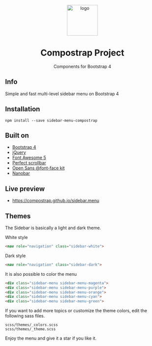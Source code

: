 <p align="center">
  <img src="https://avatars0.githubusercontent.com/u/50230834?s=400&u=3551f498f489486fb0ee563171d5fb2d43892a17&v=4" width="100" alt="logo">
</p>

<h1 align="center">Compostrap Project</h1>
<p align="center">Components for Bootstrap 4</p>

## Info
Simple and fast multi-level sidebar menu on Bootstrap 4

## Installation
```
npm install --save sidebar-menu-compostrap
```

## Built on

- [Bootstrap 4](https://getbootstrap.com)
- [jQuery](https://jquery.com)
- [Font Awesome 5](https://fontawesome.com)
- [Perfect scrollbar](https://github.com/mdbootstrap/perfect-scrollbar)
- [Open Sans @font-face kit](https://github.com/FontFaceKit/open-sans)
- [Nanobar](https://github.com/jacoborus/nanobar)

## Live preview

- https://compostrap.github.io/sidebar.menu

## Themes
The Sidebar is basically a light and dark theme.

White style
```html
<nav role="navigation" class="sidebar-white">
```

Dark style
```html
<nav role="navigation" class="sidebar-dark">
```

It is also possible to color the menu
```html
<div class="sidebar-menu sidebar-menu-magenta">
<div class="sidebar-menu sidebar-menu-purple">
<div class="sidebar-menu sidebar-menu-orange">
<div class="sidebar-menu sidebar-menu-cyan">
<div class="sidebar-menu sidebar-menu-green">
```

If you want to add more topics or customize the theme colors, edit the following sass files.
```
scss/themes/_colors.scss
scss/themes/_theme.scss
```

Enjoy the menu and give it a star if you like it.
